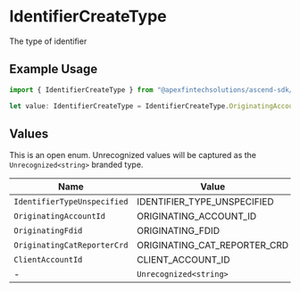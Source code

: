 # IdentifierCreateType

The type of identifier

## Example Usage

```typescript
import { IdentifierCreateType } from "@apexfintechsolutions/ascend-sdk/models/components";

let value: IdentifierCreateType = IdentifierCreateType.OriginatingAccountId;
```

## Values

This is an open enum. Unrecognized values will be captured as the `Unrecognized<string>` branded type.

| Name                         | Value                        |
| ---------------------------- | ---------------------------- |
| `IdentifierTypeUnspecified`  | IDENTIFIER_TYPE_UNSPECIFIED  |
| `OriginatingAccountId`       | ORIGINATING_ACCOUNT_ID       |
| `OriginatingFdid`            | ORIGINATING_FDID             |
| `OriginatingCatReporterCrd`  | ORIGINATING_CAT_REPORTER_CRD |
| `ClientAccountId`            | CLIENT_ACCOUNT_ID            |
| -                            | `Unrecognized<string>`       |